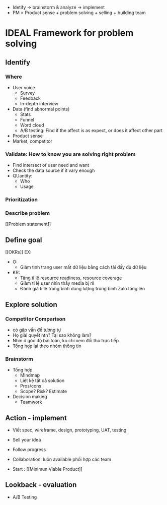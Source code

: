   
- Idetify -> brainstorm & analyze -> implement
- PM = Product sense + problem solving + selling + building team
# IDEAL Framework for problem solving
## Identify
### Where
- User voice
	- Survey
	- Feedback
	- In-depth interview
- Data (find abnormal points)
	- Stats
	- Funnel
	- Word cloud
	- A/B testing: Find if the affect is as expect, or does it affect other part
- Product sense
- Market, competitor
### Validate:  How to know you are solving right problem
- Find intersect of user need and want
- Check the data source if it vary enough
- QUantity:
	- Who
	- Usage
### Prioritization 
### Describe problem
[[Problem statement]]
## Define goal
[[OKRs]]
EX:
- O: 
	- Giảm tình trang user mất dữ liệu bằng cách tải đầy đủ dữ liệu 
- KR:
	- Tăng tỉ lệ resource readiness, resource coverage
	- Giảm tỉ lệ user nhìn thấy media bị rll
	- Đánh giá tỉ lê trung bình dung lượng trung bình Zalo tăng lên
## Explore solution
### Competitor Comparison
- có gặp vấn đề tương tự
- Họ giải quyết ntn? Tại sao không làm?
- Nhìn ở góc độ bài toán, ko chỉ xem đối thủ trực tiếp
- Tổng hợp lại theo nhóm thông tin
### Brainstorm
- Tổng hợp
	- MIndmap
	- Liệt kệ tất cả solution
	- Pros/cons
	- Scope? Risk? Estimate
- Decision making
	- Teamwork
## Action - implement
- Viết spec, wireframe, design, prototyping, UAT, testing
- Sell your idea
- Follow progress
- Collaboration: luôn available phối hợp các team

- Start : [[Minimun Viable Product]]
## Lookback - evaluation
- A/B Testing